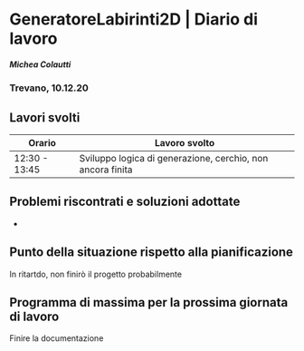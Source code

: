 # GeneratoreLabirinti2D | Diario di lavoro
##### Michea Colautti
### Trevano, 10.12.20
## Lavori svolti


|Orario        |Lavoro svolto                                                   |
|--------------|-------------------------------------------------------------
|12:30 - 13:45 |Sviluppo logica di generazione, cerchio, non ancora finita|






##  Problemi riscontrati e soluzioni adottate
-

##  Punto della situazione rispetto alla pianificazione

In ritartdo, non finirò il progetto probabilmente
## Programma di massima per la prossima giornata di lavoro
Finire la documentazione